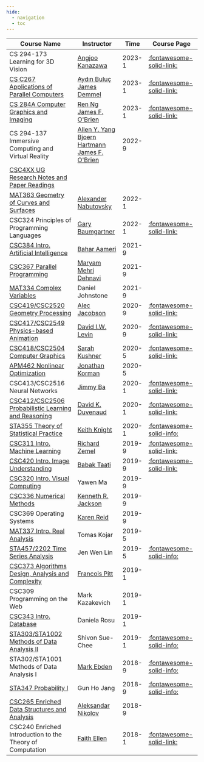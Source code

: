 ```yaml
---
hide:
  - navigation
  - toc
---
```


| Course Name                                                                       | Instructor                                                                                                                                                                                 | Time   | Course Page                                                                                                |
| --------------------------------------------------------------------------------- | ------------------------------------------------------------------------------------------------------------------------------------------------------------------------------------------ | ------ | ---------------------------------------------------------------------------------------------------------- |
| CS 294-173 Learning for 3D Vision                         | [Angjoo Kanazawa](https://people.eecs.berkeley.edu/~kanazawa/)                                                                                                                             | 2023-1 |         [:fontawesome-solid-link:](https://sites.google.com/berkeley.edu/learningfor3d-seminar)                                                                                                   |
| [CS C267 Applications of Parallel Computers](./cs267/communication.md)                     | [Aydın Buluç](https://people.eecs.berkeley.edu/~aydin/)<br> [James Demmel](https://people.eecs.berkeley.edu/~demmel/)                                                                      | 2023-1 |      [:fontawesome-solid-link:](https://sites.google.com/berkeley.edu/learningfor3d-seminar)                                                                                                       |
| [CS 284A Computer Graphics and Imaging](./cs284/sampling.md)                                           | [Ren Ng](https://www2.eecs.berkeley.edu/Faculty/Homepages/yirenng.html)<br> [James F. O'Brien](http://obrien.berkeley.edu/)                                                                | 2023-1 |                    [:fontawesome-solid-link:](https://cs184.eecs.berkeley.edu/sp23)                                                                                        |
| CS 294-137 Immersive Computing and Virtual Reality                                | [Allen Y. Yang](https://vivecenter.berkeley.edu/people/allen-y-yang/)<br> [Bjoern Hartmann](https://people.eecs.berkeley.edu/~bjoern/)<br> [James F. O'Brien](http://obrien.berkeley.edu/) | 2022-9 |                                                                                                            |
| [CSC4XX UG Research Notes and Paper Readings](./research/nerf.md)                 |                                                                                                                                                                                            |        |                                                                                                            |
| [MAT363 Geometry of Curves and Surfaces](./mat363/intro_curves.md)                | [Alexander Nabutovsky](http://www.math.toronto.edu/nabutovsky/)                                                                                                                            | 2022-1 |                                                                                                            |
| CSC324 Principles of Programming Languages                                        | [Gary Baumgartner](http://www.cs.toronto.edu/~gfb/)                                                                                                                                        | 2022-1 | [:fontawesome-solid-link:](https://www.cs.toronto.edu/~david/course-notes/csc324.pdf)                      |
| [CSC384 Intro. Artificial Intelligence](./csc384/search.md)                       | [Bahar Aameri](http://www.cs.toronto.edu/~bahar/)                                                                                                                                          | 2021-9 |                                                                                                            |
| [CSC367 Parallel Programming](./csc367/hie.md)                                    | [Maryam Mehri Dehnavi](https://www.cs.toronto.edu/~mmehride/)                                                                                                                              | 2021-9 |                                                                                                            |
| [MAT334 Complex Variables](./mat334/intro.md)                                     | Daniel Johnstone                                                                                                                                                                           | 2021-9 |                                                                                                            |
| [CSC419/CSC2520 Geometry Processing](./csc419/introduction.md)                    | [Alec Jacobson](https://www.cs.toronto.edu/~jacobson/)                                                                                                                                     | 2020-9 | [:fontawesome-solid-link:](https://github.com/alecjacobson/geometry-processing-csc2520)                    |
| [CSC417/CSC2549 Physics-based Animation](./csc417/introduction.md)                | [David I.W. Levin](http://142.93.146.228/researchdb/)                                                                                                                                      | 2020-9 | [:fontawesome-solid-link:](https://github.com/dilevin/CSC417-physics-based-animation)                      |
| [CSC418/CSC2504 Computer Graphics](./csc418/raster_image.md)                      | [Sarah Kushner](http://www.sarahkushner.com/)                                                                                                                                              | 2020-5 | [:fontawesome-solid-link:](https://github.com/alecjacobson/computer-graphics-csc317)                       |
| [APM462 Nonlinear Optimization](./apm462/calculus_review.md)                      | [Jonathan Korman](https://www.math.toronto.edu/jkorman/)                                                                                                                                   | 2020-5 |                                                                                                            |
| CSC413/CSC2516 Neural Networks                                                    | [Jimmy Ba](https://jimmylba.github.io/)                                                                                                                                                    | 2020-1 | [:fontawesome-solid-link:](https://csc413-2020.github.io/)                                                 |
| [CSC412/CSC2506 Probabilistic Learning and Reasoning](./csc412/models.md)         | [David K. Duvenaud](http://www.cs.toronto.edu/~duvenaud/)                                                                                                                                  | 2020-1 | [:fontawesome-solid-link:](https://probmlcourse.github.io/csc412/)                                         |
| [STA355 Theory of Statistical Practice](./sta355/statistical_models.md)           | [Keith Knight](https://www.utstat.utoronto.ca/keith/home.html)                                                                                                                             | 2020-1 | [:fontawesome-solid-info:](https://www.statistics.utoronto.ca/file/sta355h1spdf)                           |
| [CSC311 Intro. Machine Learning](./csc311/knn.md)                                 | [Richard Zemel](http://www.cs.columbia.edu/~zemel/)                                                                                                                                        | 2019-9 | [:fontawesome-solid-link:](https://erdogdu.github.io/csc311_f19/)                                          |
| [CSC420 Intro. Image Understanding](./csc420/linear_filters.md)                   | [Babak Taati](http://www.cs.toronto.edu/~taati/)                                                                                                                                           | 2019-9 | [:fontawesome-solid-link:](https://www.cs.utoronto.ca/~fidler/teaching/2019/CSC420.html)                   |
| [CSC320 Intro. Visual Computing](./csc320/camera.md)                              | Yawen Ma                                                                                                                                                                                   | 2019-9 |                                                                                                            |
| [CSC336 Numerical Methods](./csc336/approx_error.md)                              | [Kenneth R. Jackson](https://www.cs.toronto.edu/~krj/)                                                                                                                                     | 2019-9 |                                                                                                            |
| CSC369 Operating Systems                                                          | [Karen Reid](https://www.cs.toronto.edu/~reid/)                                                                                                                                            | 2019-9 |                                                                                                            |
| [MAT337 Intro. Real Analysis](./mat337/real_number_construction.md)               | Tomas Kojar                                                                                                                                                                                | 2019-5 |                                                                                                            |
| [STA457/2202 Time Series Analysis](./sta457/Introduction.md)                      | Jen Wen Lin                                                                                                                                                                                | 2019-5 | [:fontawesome-solid-info:](https://www.statistics.utoronto.ca/file/sta457h1-f-summer-2019pdf)              |
| [CSC373 Algorithms Design, Analysis and Complexity](./csc373/greedy_algorithm.md) | [Francois Pitt](https://www.cs.toronto.edu/~fpitt/)                                                                                                                                        | 2019-1 |                                                                                                            |
| CSC309 Programming on the Web                                                     | Mark Kazakevich                                                                                                                                                                            | 2019-1 |                                                                                                            |
| [CSC343 Intro. Database](./csc343/ra.md)                                          | Daniela Rosu                                                                                                                                                                               | 2019-1 |                                                                                                            |
| [STA303/STA1002 Methods of Data Analysis II](./sta303/Summary.md)                 | Shivon Sue-Chee                                                                                                                                                                            | 2019-1 | [:fontawesome-solid-info:](https://www.statistics.utoronto.ca/file/course-outline-sta303h1s-winter2019pdf) |
| STA302/STA1001 Methods of Data Analysis I                                         | [Mark Ebden](https://www.mebden.com/)                                                                                                                                                      | 2018-9 | [:fontawesome-solid-info:](https://www.statistics.utoronto.ca/file/course-outline-sta302h1f-fall2018pdf)   |
| [STA347 Probability I](./sta347/probability.md)                                   | Gun Ho Jang                                                                                                                                                                                | 2018-9 | [:fontawesome-solid-info:](https://www.statistics.utoronto.ca/file/sta347-syllabus-fall-2018pdf)           |
| [CSC265 Enriched Data Structures and Analysis](./csc265/pq.md)                    | [Aleksandar Nikolov](https://www.cs.toronto.edu/~anikolov/)                                                                                                                                | 2018-9 |
| CSC240 Enriched Introduction to the Theory of Computation                         | [Faith Ellen](https://www.cs.toronto.edu/~faith/)                                                                                                                                          | 2018-1 | [:fontawesome-solid-link:](http://www.cs.toronto.edu/~vassos/b36-notes/notes.pdf)                          |



